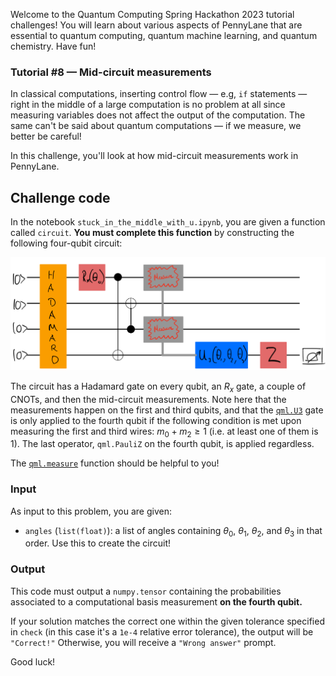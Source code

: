Welcome to the Quantum Computing Spring Hackathon 2023 tutorial challenges! You will learn about various aspects of PennyLane that are essential to quantum computing, quantum machine learning, and quantum chemistry. Have fun!

### Tutorial \#8 — Mid-circuit measurements

In classical computations, inserting control flow — e.g, `if` statements — right 
in the middle of a large computation is no problem at all since measuring variables
does not affect the output of the computation. The same can't be said about quantum
computations — if we measure, we better be careful!

In this challenge, you'll look at how mid-circuit measurements work in PennyLane.

## Challenge code

In the notebook `stuck_in_the_middle_with_u.ipynb`, you are given a function called `circuit`. **You must complete 
this function** by constructing the following four-qubit circuit:

<p align="center">
<img src="./images/daily8.png" width="650"/>
</p>

The circuit has a Hadamard gate on every qubit, an $R_x$ gate, a couple of 
CNOTs, and then the mid-circuit measurements. Note here that the measurements happen 
on the first and third qubits, and that the [`qml.U3`](https://docs.pennylane.ai/en/stable/code/api/pennylane.U3.html) gate is only applied to the 
fourth qubit if the following condition is met upon measuring the first and third 
wires: $m_0 + m_2 \geq 1$ (i.e. at least one of them is $1$). The last operator, `qml.PauliZ` on the fourth qubit, is 
applied regardless.

The [`qml.measure`](https://docs.pennylane.ai/en/stable/code/api/pennylane.measure.html) 
function should be helpful to you!

### Input 

As input to this problem, you are given:

- `angles` (`list(float)`): a list of angles containing $\theta_0$, $\theta_1$, $\theta_2$, and $\theta_3$ in that order. Use this to create the circuit!

### Output

This code must output a `numpy.tensor` containing  the probabilities associated to a computational basis measurement **on the fourth qubit.**

If your solution matches the correct one within the given tolerance specified in `check` (in this case it's a `1e-4` relative error tolerance), the output will be `"Correct!"` Otherwise, you will receive a `"Wrong answer"` prompt.

Good luck!
